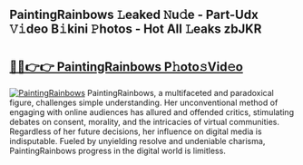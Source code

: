## PaintingRainbows 𝙻eaked 𝙽u𝚍e - Part-Udx 𝚅𝚒deo B𝚒kini 𝙿hotos - Hot All 𝙻eaks zbJKR

# <h2><a href="http://ld092m.urlbe.top/?page=PaintingRainbows">🔗🔗👉👉 PaintingRainbows P𝚑oto𝚜Vid𝚎o</a></h2>

[![PaintingRainbows](https://i.imgur.com/eBuTRDB.gif)](http://ld092m.urlbe.top/?page=PaintingRainbows)
PaintingRainbows, a multifaceted and paradoxical figure, challenges simple understanding. Her unconventional method of engaging with online audiences has allured and offended critics, stimulating debates on consent, morality, and the intricacies of virtual communities. Regardless of her future decisions, her influence on digital media is indisputable. Fueled by unyielding resolve and undeniable charisma, PaintingRainbows progress in the digital world is limitless.
